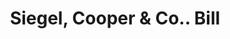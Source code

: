 ---
doi: 10.7916/D87W7Q83
date_other: '1890'
date_other_textual: 1890-1899
form: printed ephemera
genre:
- Invoices
name:
- Siegel, Cooper & Co.
object_in_context_url: https://biggert.cul.columbia.edu/items/view/ave_biggert_01119
subject_hierarchical_geographic:
- New York, New York, United States
subject_name:
- Siegel, Cooper & Co.
title: Siegel, Cooper & Co.. Bill
sort_title: Siegel, Cooper & Co.. Bill
call_number: ave_biggert_01119
coordinates:
- 40.71277777777778,-74.00583333333333
pid: ave_biggert_01119
identifiers: ave_biggert_01119
thumbnail: https://derivativo-1.library.columbia.edu/iiif/2/ldpd:344979/full/!256,256/0/native.jpg
permalink: "/items/ave_biggert_01119/"
layout: iiif-image-page
---